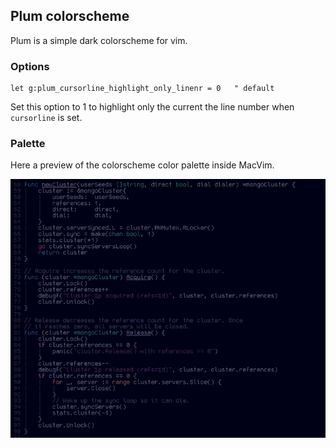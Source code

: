 ## Plum colorscheme

Plum is a simple dark colorscheme for vim.

### Options

 ```vim
let g:plum_cursorline_highlight_only_linenr = 0   " default
```   
Set this option to 1 to highlight only the current the line number when `cursorline` is set.


### Palette

Here a preview of the colorscheme color palette inside MacVim.

![Screenshot](extra/palette.jpg "The plum colorscheme with some go code from the mgo package.")   
